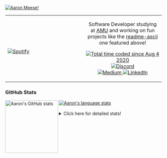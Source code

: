 [![Aaron Meese!](https://user-images.githubusercontent.com/17814535/88975338-a2aabf00-d27f-11ea-963f-8a19608716b4.png)](https://github.com/ajmeese7/readme-ascii "README ASCII")

<!-- Modified from project here: https://github.com/novatorem/novatorem -->
<table width="100%"> 
  <tr>
  <td width="50%">
      
&nbsp; <br> [![Spotify](https://ajmeese7.vercel.app/api/spotify)](https://open.spotify.com/user/ajmeese)

  </td>
  <td width="50%">
    <p align="center">
    Software Developer studying at <a href="https://www.amu.apus.edu/">AMU</a> and working on fun 
    projects like the <a href="https://github.com/ajmeese7/readme-ascii">readme-ascii</a> one featured above!
    </p>
    <p align="center">
      <a href="https://wakatime.com/@f726891d-3b02-46cd-9b60-e8c59f9e2b14">
        <img src="https://wakatime.com/badge/user/f726891d-3b02-46cd-9b60-e8c59f9e2b14.svg" alt="Total time coded since Aug 4 2020" title="WakaTime" />
      </a>
      <a href="http://link.aaronmeese.com/discord">
        <img src="https://img.shields.io/badge/discord-ajmeese7%234835-369?style=flat-square&logo=discord&logoColor=white&color=purple" alt="Discord" title="Discord">
      </a>
      <br />
      <a href="https://link.aaronmeese.com/medium">
        <img src="https://img.shields.io/badge/medium-ajmeese7-1DB954?style=flat-square&logo=medium&logoColor=white" alt="Medium" title="Medium">
      </a>
      <a href="https://link.aaronmeese.com/linkedin">
        <img src="https://img.shields.io/badge/linkedIn-aaronmeese-1DB954?style=flat-square&logo=linkedin&logoColor=white&color=blue" alt="LinkedIn" title="LinkedIn">
      </a>
    </p>
  </td>

</table>

[//]: <> (The `&nbsp;` is to have Aphelion take up more space)

### GitHub Stats ###

<a href="https://profile-summary-for-github.com/user/ajmeese7">
  <img align="left" height="170px" src="https://github-readme-stats.vercel.app/api?username=ajmeese7&show_icons=true&line_height=27&count_private=true" alt="Aaron's GitHub stats"/>
  <img src="https://github-readme-stats.vercel.app/api/top-langs/?username=ajmeese7&hide_langs_below=5&layout=compact" alt="Aaron's language stats"/>
</a>

<br />
<br />
<details>
<summary>Click here for detailed stats!</summary>

### :zap: Recent Activity
<!--START_SECTION:activity-->
1. ❗️ Closed issue [#95](https://github.com/meese-enterprises/meeseOS/issues/95) in [meese-enterprises/meeseOS](https://github.com/meese-enterprises/meeseOS)
2. 🗣 Commented on [#69](https://github.com/ajmeese7/spambot/issues/69) in [ajmeese7/spambot](https://github.com/ajmeese7/spambot)
3. 🎉 Merged PR [#71](https://github.com/meese-enterprises/karameese.com/pull/71) in [meese-enterprises/karameese.com](https://github.com/meese-enterprises/karameese.com)
4. 🎉 Merged PR [#26](https://github.com/ajmeese7/coupon-booked/pull/26) in [ajmeese7/coupon-booked](https://github.com/ajmeese7/coupon-booked)
5. 🎉 Merged PR [#70](https://github.com/meese-enterprises/karameese.com/pull/70) in [meese-enterprises/karameese.com](https://github.com/meese-enterprises/karameese.com)
<!--END_SECTION:activity-->

### 🧐 Waka Stats
<!--START_SECTION:waka-->
![Code Time](http://img.shields.io/badge/Code%20Time-1%2C147%20hrs%2017%20mins-blue)

**🐱 My GitHub Data** 

> 🏆 975 Contributions in the Year 2022
 > 
> 📦 198.0 kB Used in GitHub's Storage 
 > 
> 💼 Opted to Hire
 > 
> 📜 84 Public Repositories 
 > 
> 🔑 29 Private Repositories  
 > 
**I'm an Early 🐤** 

```text
🌞 Morning    171 commits    █████░░░░░░░░░░░░░░░░░░░░   21.43% 
🌆 Daytime    299 commits    █████████░░░░░░░░░░░░░░░░   37.47% 
🌃 Evening    317 commits    ██████████░░░░░░░░░░░░░░░   39.72% 
🌙 Night      11 commits     ░░░░░░░░░░░░░░░░░░░░░░░░░   1.38%

```
📅 **I'm Most Productive on Sunday** 

```text
Monday       118 commits    ███░░░░░░░░░░░░░░░░░░░░░░   14.79% 
Tuesday      118 commits    ███░░░░░░░░░░░░░░░░░░░░░░   14.79% 
Wednesday    88 commits     ██░░░░░░░░░░░░░░░░░░░░░░░   11.03% 
Thursday     114 commits    ███░░░░░░░░░░░░░░░░░░░░░░   14.29% 
Friday       86 commits     ██░░░░░░░░░░░░░░░░░░░░░░░   10.78% 
Saturday     111 commits    ███░░░░░░░░░░░░░░░░░░░░░░   13.91% 
Sunday       163 commits    █████░░░░░░░░░░░░░░░░░░░░   20.43%

```


📊 **This Week I Spent My Time On** 

```text
⌚︎ Time Zone: America/New_York

💬 Programming Languages: 
JavaScript               3 hrs 18 mins       ███████████████████████░░   94.85% 
JSON                     8 mins              █░░░░░░░░░░░░░░░░░░░░░░░░   4.04% 
Bash                     0 secs              ░░░░░░░░░░░░░░░░░░░░░░░░░   0.41% 
SCSS                     0 secs              ░░░░░░░░░░░░░░░░░░░░░░░░░   0.35% 
TypeScript               0 secs              ░░░░░░░░░░░░░░░░░░░░░░░░░   0.13%

🐱‍💻 Projects: 
aaronmeese.com           3 hrs 28 mins       █████████████████████████   100.0%

```

**I Mostly Code in JavaScript** 

```text
JavaScript               32 repos            ████████████░░░░░░░░░░░░░   49.23% 
HTML                     9 repos             ███░░░░░░░░░░░░░░░░░░░░░░   13.85% 
Python                   5 repos             ██░░░░░░░░░░░░░░░░░░░░░░░   7.69% 
Java                     4 repos             █░░░░░░░░░░░░░░░░░░░░░░░░   6.15% 
CSS                      3 repos             █░░░░░░░░░░░░░░░░░░░░░░░░   4.62%

```



 Last Updated on 23/07/2022 16:03:52 UTC
<!--END_SECTION:waka-->
</details>
